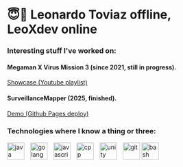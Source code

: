 # 😇🙏 Leonardo Toviaz offline, LeoXdev online

### Interesting stuff I've worked on:

#### Megaman X Virus Mission 3 (since 2021, still in progress).
<a href="https://www.youtube.com/playlist?list=PLHuo4_DF41LmKUW3BENgPt9uWaB8Sf45r" target="_blank" rel="noopener noreferrer">Showcase (Youtube playlist)</a>

#### SurveillanceMapper (2025, finished).
<a href="https://leoxdev.github.io/SurveillanceMapper/" target="_blank" rel="noopener noreferrer">Demo (Github Pages deploy)</a>


### Technologies where I know a thing or three:

<p align="left">
  <img title="Java" alt="java" src="https://github.com/rahuldkjain/github-profile-readme-generator/blob/master/src/images/icons/ProgrammingLanguages/java.svg" height="40" width="40" style="margin-right: 10px;"/>
  <img title="Golang" alt="golang" src="https://github.com/rahuldkjain/github-profile-readme-generator/blob/master/src/images/icons/ProgrammingLanguages/go.svg" height="40" width="40" style="margin-right: 10px;"/>
  <img title="Javascript" alt="javascript" src="https://github.com/rahuldkjain/github-profile-readme-generator/blob/master/src/images/icons/ProgrammingLanguages/javascript.svg" height="40" width="40" style="margin-right: 10px;"/>
  <img title="C++" alt="cpp" src="https://github.com/rahuldkjain/github-profile-readme-generator/blob/master/src/images/icons/ProgrammingLanguages/cpp.svg" height="40" width="40" style="margin-right: 10px;"/>
  <img title="Unity Engine" alt="unity" src="https://github.com/rahuldkjain/github-profile-readme-generator/blob/master/src/images/icons/GameEngines/unity.svg" height="40" width="40" style="margin-right: 10px;"/>
  <img title="Git" alt="git" src="https://github.com/rahuldkjain/github-profile-readme-generator/blob/master/src/images/icons/Other/git.svg" height="40" width="40"/>
  <img title="Bash" alt="bash" src="https://github.com/rahuldkjain/github-profile-readme-generator/blob/master/src/images/icons/Devops/bash.svg" height="40" width="40"/>
</p>
